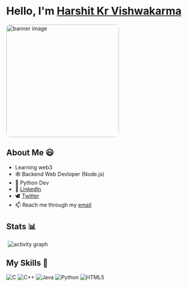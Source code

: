 
<h1>Hello, I'm <a href="https://www.linkedin.com/in/harshit-kr-vishwakarma-b57b8b175/">Harshit Kr Vishwakarma</a></h1>
    <div>
        <a href="https://www.linkedin.com/in/harshit-kr-vishwakarma-b57b8b175/">
        <img src="https://i.imgur.com/5qCKs3e.png" style="height:300px; border-radius: 10px" alt="banner image">
    </a>
        <h2>About Me 😃</h2>
        <ul>
            <li>Learning web3</li>
            <li>🕸 Backend Web Devloper (Node.js)</li>
            <li>🐍 Python Dev</li>
            <li>🌱 <a href="https://www.linkedin.com/in/harshit-kr-vishwakarma-b57b8b175/" target="_blank">LinkedIn</a>
            </li>
            <li>🕊 <a href="https://twitter.com/hrv_vishwakarma" target="_blank">Twitter</a> </li>
            <li>📫 Reach me through my <a href="mailto:vharshitkr01@gmail.com">email</a></li>
        </ul>
    </div>
    <h2>Stats 📊</h2>
        <img src="https://github-readme-streak-stats.herokuapp.com/?user=HarshitRV&line_height=40&hide_border=true&theme=default"
            alt=""><br>
        <img src="https://github-readme-stats.vercel.app/api?username=HarshitRV&show_icons=true&theme=radical" alt="">
        <img src="https://activity-graph.herokuapp.com/graph?username=HarshitRV&bg_color=1c1917&color=ffffff&line=0891b2&point=ffffff&area_color=1c1917&area=true&hide_border=true&custom_title=GitHub%20Commits%20Graph%22" alt="activity graph">
    <h2>
        My Skills 🚀
    </h2>
    <div>
    <img src="https://img.shields.io/badge/c-%2300599C.svg?style=for-the-badge&logo=c&logoColor=white" alt="C">
    <img src="https://img.shields.io/badge/c++-%2300599C.svg?style=for-the-badge&logo=c%2B%2B&logoColor=white"
        alt="C++">
    <img src="https://img.shields.io/badge/java-%23ED8B00.svg?style=for-the-badge&logo=java&logoColor=white" alt="Java">
    <img src="https://img.shields.io/badge/python-3670A0?style=for-the-badge&logo=python&logoColor=ffdd54" alt="Python">
    <img src="https://img.shields.io/badge/HTML5-E34F26?style=for-the-badge&logo=html5&logoColor=white" alt="HTML5">
    <img src="https://img.shields.io/badge/CSS3-1572B6?style=for-the-badge&logo=css3&logoColor=white" alt="">
    <img src="https://img.shields.io/badge/Bootstrap-563D7C?style=for-the-badge&logo=bootstrap&logoColor=white" alt="">
    <img src="https://img.shields.io/badge/JavaScript-F7DF1E?style=for-the-badge&logo=javascript&logoColor=black"
        alt="">
    <img src="https://img.shields.io/badge/jQuery-0769AD?style=for-the-badge&logo=jquery&logoColor=white" alt="">
    <img src="https://img.shields.io/badge/Node.js-43853D?style=for-the-badge&logo=node.js&logoColor=white" alt="">
    <img src="https://img.shields.io/badge/express.js-%23404d59.svg?style=for-the-badge&logo=express&logoColor=%2361DAFB"
        alt="">
    <img src="https://img.shields.io/badge/flask-%23000.svg?style=for-the-badge&logo=flask&logoColor=white" alt="">
    <img src="https://img.shields.io/badge/MongoDB-4EA94B?style=for-the-badge&logo=mongodb&logoColor=white" alt="">
    <img src="https://img.shields.io/badge/Heroku-430098?style=for-the-badge&logo=heroku&logoColor=white" alt="">
    </div>
